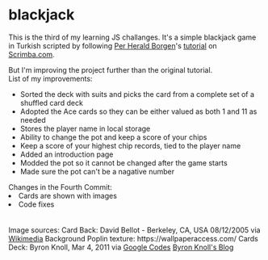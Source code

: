 # blackjack

This is the third of my learning JS challanges. It's a simple blackjack game in Turkish scripted by following <a href="https://github.com/perborgen">Per Herald Borgen</a>'s <a target="_blank" href="https://scrimba.com/learn/learnjavascript">tutorial</a> on <a target="_blank" href="https://scrimba.com/">Scrimba.com</a>.

But I'm improving the project further than the original tutorial.
<br>
List of my improvements:
<ul>
  <li>Sorted the deck with suits and picks the card from a complete set of a shuffled card deck</li>
  <li>Adopted the Ace cards so they can be either valued as both 1 and 11 as needed</li>
  <li>Stores the player name in local storage</li>
  <li>Ability to change the pot and keep a score of your chips</li>
  <li>Keep a score of your highest chip records, tied to the player name</li>
  <li>Added an introduction page</li>
  <li>Modded the pot so it cannot be changed after the game starts</li>
  <li>Made sure the pot can't be a nagative number</li>
  </ul
  <ul> Changes in the Fourth Commit:
  <li>Cards are shown with images</li>
  <li>Code fixes</li>
</ul>

<br>
<br>
Image sources:
Card Back: David Bellot - Berkeley, CA, USA 08/12/2005 via <a href="https://commons.wikimedia.org/wiki/File:Card_back_01.svg"> Wikimedia</a>
Background Poplin texture: https://wallpaperaccess.com/
Cards Deck: Byron Knoll, Mar 4, 2011 via <a href="https://code.google.com/archive/p/vector-playing-cards/">Google Codes</a> <a href="http://byronknoll.blogspot.com/2011/03/vector-playing-cards.html"> Byron Knoll's Blog </a>
